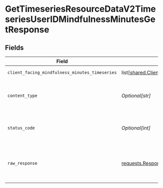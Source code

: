 # GetTimeseriesResourceDataV2TimeseriesUserIDMindfulnessMinutesGetResponse


## Fields

| Field                                                                                                                        | Type                                                                                                                         | Required                                                                                                                     | Description                                                                                                                  |
| ---------------------------------------------------------------------------------------------------------------------------- | ---------------------------------------------------------------------------------------------------------------------------- | ---------------------------------------------------------------------------------------------------------------------------- | ---------------------------------------------------------------------------------------------------------------------------- |
| `client_facing_mindfulness_minutes_timeseries`                                                                               | list[[shared.ClientFacingMindfulnessMinutesTimeseries](undefined/models/shared/clientfacingmindfulnessminutestimeseries.md)] | :heavy_minus_sign:                                                                                                           | Successful Response                                                                                                          |
| `content_type`                                                                                                               | *Optional[str]*                                                                                                              | :heavy_check_mark:                                                                                                           | HTTP response content type for this operation                                                                                |
| `status_code`                                                                                                                | *Optional[int]*                                                                                                              | :heavy_check_mark:                                                                                                           | HTTP response status code for this operation                                                                                 |
| `raw_response`                                                                                                               | [requests.Response](https://requests.readthedocs.io/en/latest/api/#requests.Response)                                        | :heavy_minus_sign:                                                                                                           | Raw HTTP response; suitable for custom response parsing                                                                      |